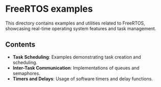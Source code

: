 # FreeRTOS examples

This directory contains examples and utilities related to FreeRTOS, showcasing real-time operating system features and task management.

## Contents

- **Task Scheduling**: Examples demonstrating task creation and scheduling.
- **Inter-Task Communication**: Implementations of queues and semaphores.
- **Timers and Delays**: Usage of software timers and delay functions.
